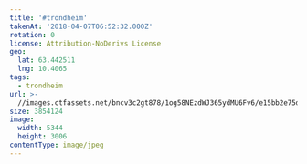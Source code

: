 ```yaml
---
title: '#trondheim'
takenAt: '2018-04-07T06:52:32.000Z'
rotation: 0
license: Attribution-NoDerivs License
geo:
  lat: 63.442511
  lng: 10.4065
tags:
  - trondheim
url: >-
  //images.ctfassets.net/bncv3c2gt878/1og58NEzdWJ365ydMU6Fv6/e15bb2e75d2ddc746484b53c341b65d3/trondheim_41340081912_o
size: 3854124
image:
  width: 5344
  height: 3006
contentType: image/jpeg
---
```


